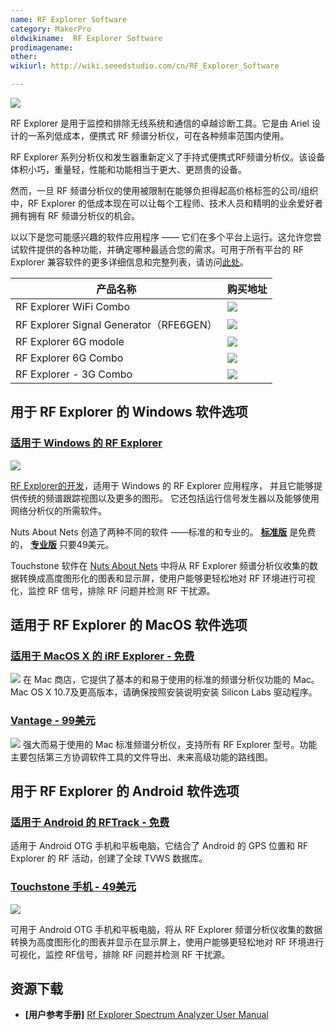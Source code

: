 ```yaml
---
name: RF Explorer Software
category: MakerPro
oldwikiname:  RF Explorer Software
prodimagename:
other: 
wikiurl: http://wiki.seeedstudio.com/cn/RF_Explorer_Software

---
```

![](https://github.com/SeeedDocument/RF_Explorer_Software/raw/master/img/RF%20Explorer.jpg)

RF Explorer 是用于监控和排除无线系统和通信的卓越诊断工具。它是由 Ariel 设计的一系列低成本，便携式 RF 频谱分析仪，可在各种频率范围内使用。


RF Explorer 系列分析仪和发生器重新定义了手持式便携式RF频谱分析仪。该设备体积小巧，重量轻，性能和功能相当于更大、更昂贵的设备。


然而，一旦 RF 频谱分析仪的使用被限制在能够负担得起高价格标签的公司/组织中，RF Explorer 的低成本现在可以让每个工程师、技术人员和精明的业余爱好者拥有拥有 RF 频谱分析仪的机会。

以以下是您可能感兴趣的软件应用程序 —— 它们在多个平台上运行。这允许您尝试软件提供的各种功能，并确定哪种最适合您的需求。可用于所有平台的 RF Explorer 兼容软件的更多详细信息和完整列表，请访问[此处](http://www.rf-explorer.com/software)。


| 产品名称                             |   购买地址                                                                      |
|----------------------------------------|------------------------------------------------------------------------------------|
|  RF Explorer WiFi Combo                |[![](https://github.com/SeeedDocument/wiki_chinese/raw/master/docs/images/click_to_buy.PNG)](https://item.taobao.com/item.htm?spm=a230r.1.14.8.59628f83JwjC7V&id=531757435190&ns=1&abbucket=19#detail)                    |
| RF Explorer Signal Generator（RFE6GEN） | [![](https://github.com/SeeedDocument/wiki_chinese/raw/master/docs/images/click_to_buy.PNG)](https://item.taobao.com/item.htm?spm=a1z10.3-c.w4002-11172317909.32.5fd4c1e2BPFWL4&id=531816106225) |
| RF Explorer 6G modole                   | [![](https://github.com/SeeedDocument/wiki_chinese/raw/master/docs/images/click_to_buy.PNG)](https://item.taobao.com/item.htm?spm=a230r.1.14.8.5b3114db829qSA&id=531838257744&ns=1&abbucket=19#detail)                       |
| RF Explorer 6G Combo                      | [![](https://github.com/SeeedDocument/wiki_chinese/raw/master/docs/images/click_to_buy.PNG)](https://item.taobao.com/item.htm?spm=a1z10.3-c.w4002-11172317909.10.28b7d370HCJLlI&id=531570033974)                  |
| RF Explorer - 3G Combo                    | [![](https://github.com/SeeedDocument/wiki_chinese/raw/master/docs/images/click_to_buy.PNG)](https://item.taobao.com/item.htm?spm=a230r.1.14.8.a1011f81QUQXe&id=530835786818&ns=1&abbucket=19#detail)               |

## 用于 RF Explorer 的 Windows 软件选项

### [适用于 Windows 的 RF Explorer](http://www.rf-explorer.com/windows)  

![](https://github.com/SeeedDocument/RF_Explorer_Software/raw/master/img/Windows.jpg)


 [RF Explorer的开发](http://www.rf-explorer.com)，适用于 Windows 的 RF Explorer 应用程序， 并且它能够提供传统的频谱跟踪视图以及更多的图形。 它还包括运行信号发生器以及能够使用网络分析仪的所需软件。

Nuts About Nets 创造了两种不同的软件 ——标准的和专业的。 **[标准版](http://rfexplorer.com/touchstone)** 是免费的， **[专业版](http://rfexplorer.com/touchstone)** 只要49美元。


Touchstone 软件在 [Nuts About Nets](http://rfexplorer.com/) 中将从 RF Explorer 频谱分析仪收集的数据转换成高度图形化的图表和显示屏，使用户能够更轻松地对 RF 环境进行可视化，监控 RF 信号，排除 RF 问题并检测 RF 干扰源。


## 适用于 RF Explorer 的 MacOS 软件选项

### [适用于 MacOS X 的 iRF Explorer - 免费](https://itunes.apple.com/app/irfexplorer/id474348349?mt=12)
![](https://github.com/SeeedDocument/RF_Explorer_Software/raw/master/img/Mac.jpeg)
在 Mac 商店，它提供了基本的和易于使用的标准的频谱分析仪功能的 Mac。 Mac OS X 10.7及更高版本，请确保按照安装说明安装 Silicon Labs 驱动程序。
### [Vantage - 99美元](http://www.rfvenue.com/vantage)
![](https://github.com/SeeedDocument/RF_Explorer_Software/raw/master/img/rfvenue.jpg)
强大而易于使用的 Mac 标准频谱分析仪，支持所有 RF Explorer 型号。功能主要包括第三方协调软件工具的文件导出、未来高级功能的路线图。

## 用于 RF Explorer 的 Android 软件选项

### [适用于 Android 的 RFTrack - 免费](http://wireless.ictp.it/tvws/rftrack/)

适用于 Android OTG 手机和平板电脑，它结合了 Android 的 GPS 位置和 RF Explorer 的 RF 活动，创建了全球 TVWS 数据库。

### [Touchstone 手机  - 49美元](http://rfexplorer.com/touchstone-mobile)

![](https://github.com/SeeedDocument/RF_Explorer_Software/raw/master/img/touchstone-mobile.jpg)


可用于 Android OTG 手机和平板电脑，将从 RF Explorer 频谱分析仪收集的数据转换为高度图形化的图表并显示在显示屏上，使用户能够更轻松地对 RF 环境进行可视化，监控 RF信号，排除 RF 问题并检测 RF 干扰源。

## 资源下载

- **[用户参考手册]** [Rf Explorer Spectrum Analyzer User Manual](https://github.com/SeeedDocument/RF_Explorer_Software/raw/master/res/rf%20explorer%20spectrum%20analyzer%20user%20manual%20-%20english%20%20%20%20%EF%BC%88%E5%8F%8C%E8%AF%AD%EF%BC%89.doc)